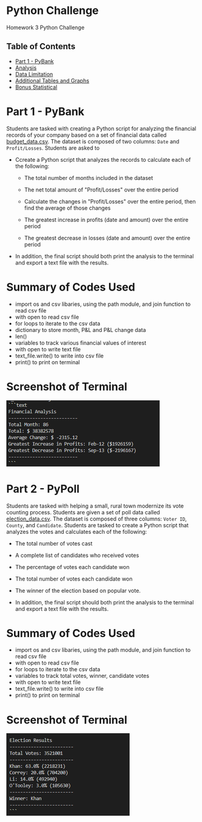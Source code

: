 # Python Challenge
Homework 3 Python Challenge

## Table of Contents ##
* [Part 1 - PyBank](https://github.com/adriana-icasiano/python-challenge#Part-1---PyBank)
* [Analysis](https://github.com/adriana-icasiano/Excel-challenge#Analysis)
* [Data Limitation](https://github.com/adriana-icasiano/Excel-challenge#Data-Limitation)
* [Additional Tables and Graphs](https://github.com/adriana-icasiano/Excel-challenge#Additional-tables-graphs)
* [Bonus Statistical](https://github.com/adriana-icasiano/Excel-challenge#Bonus-Statistical)

# Part 1 - PyBank #
Students are tasked with creating a Python script for analyzing the financial records of your company based on a set of financial data called [budget_data.csv](https://github.com/adriana-icasiano/python-challenge/blob/9b7a19e581d6dfd9c6897b94bce1d91c497227a7/PyBank/Resources/budget_data.csv). The dataset is composed of two columns: `Date` and `Profit/Losses`. Students are asked to 

* Ccreate a Python script that analyzes the records to calculate each of the following:

  * The total number of months included in the dataset

  * The net total amount of "Profit/Losses" over the entire period

  * Calculate the changes in "Profit/Losses" over the entire period, then find the average of those changes

  * The greatest increase in profits (date and amount) over the entire period

  * The greatest decrease in losses (date and amount) over the entire period

* In addition, the final script should both print the analysis to the terminal and export a text file with the results.

# Summary of Codes Used #
* import os and csv libaries, using the path module, and join function to read csv file
* with open to read csv file
* for loops to iterate to the csv data
* dictionary to store month, P&L and P&L change data
* len() 
* variables to track various financial values of interest
* with open to write text file
* text_file.write() to write into csv file
* print() to print on terminal

# Screenshot of Terminal #
![](https://github.com/adriana-icasiano/python-challenge/blob/131ba25dcb4c58bce8229fb7524a0513170b9b45/PyBank/Images/solved_terminal_pybank.PNG)


# Part 2 - PyPoll #

Students are tasked with helping a small, rural town modernize its vote counting process. Students are given a set of poll data called [election_data.csv](https://github.com/adriana-icasiano/python-challenge/blob/de3d65b0651d3da6da167636094f7d599bc84982/PyPoll/Resources/election_data.csv). The dataset is composed of three columns: `Voter ID`, `County`, and `Candidate`. Students are tasked to create a Python script that analyzes the votes and calculates each of the following:

  * The total number of votes cast

  * A complete list of candidates who received votes

  * The percentage of votes each candidate won

  * The total number of votes each candidate won

  * The winner of the election based on popular vote.

* In addition, the final script should both print the analysis to the terminal and export a text file with the results.

# Summary of Codes Used #
* import os and csv libaries, using the path module, and join function to read csv file
* with open to read csv file
* for loops to iterate to the csv data
* variables to track total votes, winner, candidate votes
* with open to write text file
* text_file.write() to write into csv file
* print() to print on terminal

# Screenshot of Terminal #
![](https://github.com/adriana-icasiano/python-challenge/blob/de3d65b0651d3da6da167636094f7d599bc84982/PyPoll/Images/solution_terminal_pypoll.PNG)
